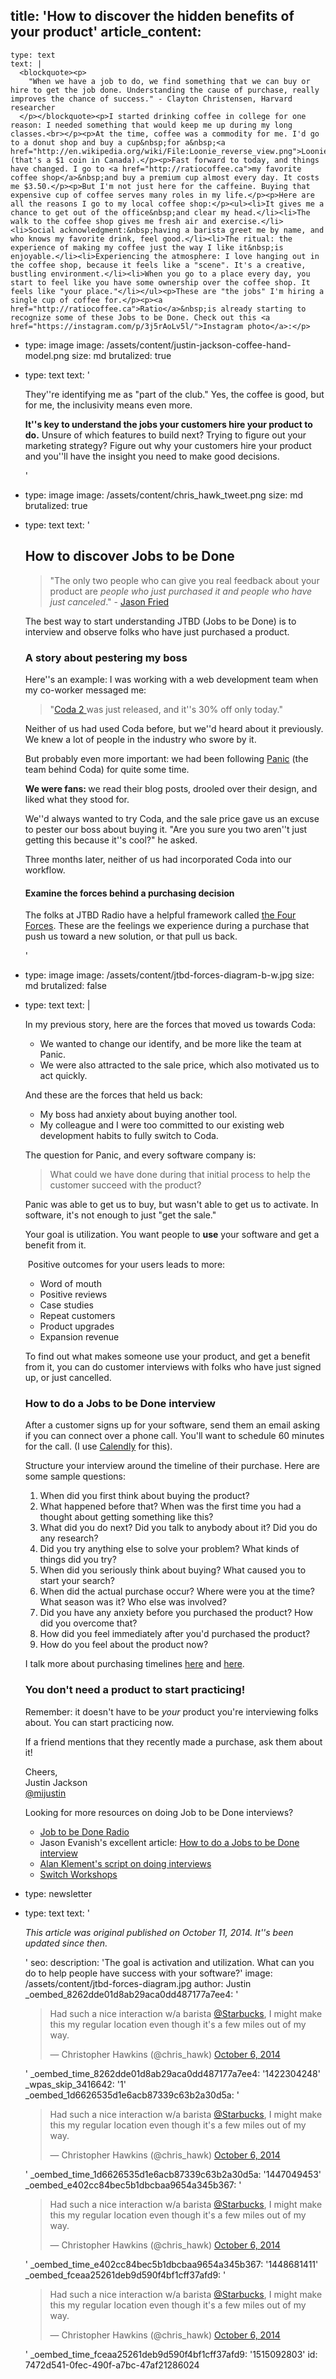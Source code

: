 title: 'How to discover the hidden benefits of your product'
article_content:
  -
    type: text
    text: |
      <blockquote><p>
        "When we have a job to do, we find something that we can buy or hire to get the job done. Understanding the cause of purchase, really improves the chance of success." - Clayton Christensen, Harvard researcher
      </p></blockquote><p>I started drinking coffee in college for one reason: I needed something that would keep me up during my long classes.<br></p><p>At the time, coffee was a commodity for me. I'd go to a donut shop and buy a cup&nbsp;for a&nbsp;<a href="http://en.wikipedia.org/wiki/File:Loonie_reverse_view.png">Loonie</a>&nbsp;(that's a $1 coin in Canada).</p><p>Fast forward to today, and things have changed. I go to <a href="http://ratiocoffee.ca">my favorite coffee shop</a>&nbsp;and buy a premium cup almost every day. It costs me $3.50.</p><p>But I'm not just here for the caffeine. Buying that expensive cup of coffee serves many roles in my life.</p><p>Here are all the reasons I go to my local coffee shop:</p><ul><li>It gives me a chance to get out of the office&nbsp;and clear my head.</li><li>The walk to the coffee shop gives me fresh air and exercise.</li><li>Social acknowledgment:&nbsp;having a barista greet me by name, and who knows my favorite drink, feel good.</li><li>The ritual: the experience of making my coffee just the way I like it&nbsp;is enjoyable.</li><li>Experiencing the atmosphere: I love hanging out in the coffee shop, because it feels like a "scene". It's a creative, bustling environment.</li><li>When you go to a place every day, you start to feel like you have some ownership over the coffee shop. It feels like "your place."</li></ul><p>These are "the jobs" I'm hiring a single cup of coffee for.</p><p><a href="http://ratiocoffee.ca">Ratio</a>&nbsp;is already starting to recognize some of these Jobs to be Done. Check out this <a href="https://instagram.com/p/3j5rAoLv5l/">Instagram photo</a>:</p>
  -
    type: image
    image: /assets/content/justin-jackson-coffee-hand-model.png
    size: md
    brutalized: true
  -
    type: text
    text: '<p>They''re identifying me as "part of the club." Yes, the coffee is good, but for me, the inclusivity means even more.</p><p><strong>It''s key to understand the jobs your customers hire your product to do.</strong> Unsure of which features to build next? Trying to figure out your marketing strategy? Figure out why your customers hire your product and you''ll have the insight you need to make good decisions.</p>'
  -
    type: image
    image: /assets/content/chris_hawk_tweet.png
    size: md
    brutalized: true
  -
    type: text
    text: '<h2>How to discover Jobs to be Done</h2><blockquote><p>"The only two people who can give you real feedback about your product are <i>people who just purchased it and people who have just canceled</i>." - <a href="http://danshipper.com/heres-what-i-learned-hanging-out-with-jason-fried">Jason Fried</a></p></blockquote><p>The best way to start understanding JTBD (Jobs to be Done) is to interview and observe folks who have just purchased a product.</p><h3>A story about pestering my boss</h3><p>Here''s an example: I was working with a web development team when my co-worker messaged me:</p><blockquote><p>"<a href="http://panic.com/coda/">Coda 2 </a> was just released, and it''s 30% off only today."</p></blockquote><p>Neither of us had used Coda before, but we''d heard about it previously. We knew a lot of people in the industry who swore by it.&nbsp;</p><p>But probably even more important: we had been following <a href="http://panic.com/">Panic</a> (the team behind Coda) for quite some time.&nbsp;</p><p><b>We were fans:&nbsp;</b>we read their blog posts, drooled over their design, and liked what they stood for.&nbsp;</p><p>We''d always wanted to try Coda, and the sale price gave us an excuse to pester our boss about buying it. "Are you sure you two aren''t just getting this because it''s cool?" he asked.</p><p>Three months later, neither of us had incorporated Coda into our workflow.&nbsp;</p><h4>Examine the forces behind a purchasing decision</h4><p>The folks at JTBD Radio have a helpful framework called&nbsp;<a href="http://jobstobedone.org/radio/unpacking-the-progress-making-forces-diagram/">the Four Forces</a>. These are the feelings we experience during a purchase that push us toward a new solution, or that pull us back.</p>'
  -
    type: image
    image: /assets/content/jtbd-forces-diagram-b-w.jpg
    size: md
    brutalized: false
  -
    type: text
    text: |
      <p>In my previous story, here are the forces that moved us towards Coda:</p><ul><li>We wanted to change our identify, and be more like the team at Panic.</li><li>We were also attracted to the sale price, which also motivated us to act quickly.</li></ul><p>And these are the forces that held us back:</p><ul><li>My boss had anxiety about buying another tool.</li><li>My colleague and I were too committed to our existing web development habits to fully switch to Coda.</li></ul><p>The question for Panic, and every software company is:&nbsp;</p><blockquote><p>What could we have done during that initial process to help the customer succeed with the product?&nbsp;</p></blockquote><p>Panic was able to&nbsp;get us to buy, but wasn't able to get us to activate. In software, it's not enough to just "get the sale."
      
      Your goal is utilization. You want people to <b>use</b> your software and get a benefit from it.&nbsp;</p><p>&nbsp;Positive outcomes for your users leads to more:</p><ul><li>Word of mouth</li><li>Positive reviews</li><li>Case studies</li><li>Repeat customers</li><li>Product upgrades</li><li>Expansion revenue</li></ul><p>To find out what makes someone use your product, and get a benefit from it, you can do customer interviews with folks who have just signed up, or just cancelled.</p><h3>How to do a Jobs to be Done interview</h3><p>After a customer signs up for your software, send them an email asking if you can connect over a phone call. You'll want to schedule 60 minutes for the call. (I use <a href="https://calendly.com">Calendly</a> for this).</p><p>Structure your interview around the timeline of their purchase. Here are some sample questions:</p><ol><li>When did you first think about buying the product?</li><li>What happened before that? When was the first time you had a thought about getting something like this?</li><li>What did you do next? Did you talk to anybody about it? Did you do any research?</li><li>Did you try anything else to solve your problem? What kinds of things did you try?</li><li>When did you seriously think about buying? What caused you to start your search?</li><li>When did the actual purchase occur? Where were you at the time? What season was it? Who else was involved?</li><li>Did you have any anxiety before you purchased the product? How did you overcome that?</li><li>How did you feel immediately after you'd purchased the product?</li><li>How do you feel about the product now?</li></ol><p>I talk more about purchasing timelines <a href="http://justinjackson.ca/play-the-long-game/">here</a> and <a href="http://justinjackson.ca/my-embarrassing-itunes-receipt/">here</a>.</p><h3>You don't need a product to start practicing!</h3><p>Remember: it doesn't have to be <em>your</em> product you're interviewing folks about. You can start practicing now.</p><p>If a friend mentions that they recently made a purchase, ask them about it!<br></p><p>Cheers,<br>Justin Jackson<br><a href="http://twitter.com/mijustin">@mijustin</a></p><p>Looking for more resources on doing Job to be Done interviews?</p><ul><li><a href="http://jobstobedone.org/radio/">Job to be Done Radio</a></li><li>Jason Evanish's excellent article:&nbsp;<a href="http://jasonevanish.com/2014/04/23/how-to-do-a-jobs-to-be-done-interview/">How to do a Jobs to be Done interview</a></li><li><a href="https://medium.com/the-job-to-be-done/a-script-to-kickstart-your-jobs-to-be-done-interviews-2768164761d7">Alan Klement's script on doing interviews</a></li><li><a href="http://jobstobedone.org/events/">Switch Workshops</a></li></ul>
  -
    type: newsletter
  -
    type: text
    text: '<p><i>This article was original published on October 11, 2014. It''s been updated since then.</i></p>'
seo:
  description: 'The goal is activation and utilization. What can you do to help people have success with your software?'
  image: /assets/content/jtbd-forces-diagram.jpg
author: Justin
_oembed_8262dde01d8ab29aca0dd487177a7ee4: '<blockquote class="twitter-tweet" width="550"><p>Had such a nice interaction w/a barista <a href="https://twitter.com/Starbucks">@Starbucks</a>, I might make this my regular location even though it&#39;s a few miles out of my way.</p>&mdash; Christopher Hawkins (@chris_hawk) <a href="https://twitter.com/chris_hawk/status/519250871159226368">October 6, 2014</a></blockquote><script async src="//platform.twitter.com/widgets.js" charset="utf-8"></script>'
_oembed_time_8262dde01d8ab29aca0dd487177a7ee4: '1422304248'
_wpas_skip_3416642: '1'
_oembed_1d6626535d1e6acb87339c63b2a30d5a: '<blockquote class="twitter-tweet" width="550"><p lang="en" dir="ltr">Had such a nice interaction w/a barista <a href="https://twitter.com/Starbucks">@Starbucks</a>, I might make this my regular location even though it&#39;s a few miles out of my way.</p>&mdash; Christopher Hawkins (@chris_hawk) <a href="https://twitter.com/chris_hawk/status/519250871159226368">October 6, 2014</a></blockquote><script async src="//platform.twitter.com/widgets.js" charset="utf-8"></script>'
_oembed_time_1d6626535d1e6acb87339c63b2a30d5a: '1447049453'
_oembed_e402cc84bec5b1dbcbaa9654a345b367: '<blockquote class="twitter-tweet" width="550"><p lang="en" dir="ltr">Had such a nice interaction w/a barista <a href="https://twitter.com/Starbucks">@Starbucks</a>, I might make this my regular location even though it&#39;s a few miles out of my way.</p>&mdash; Christopher Hawkins (@chris_hawk) <a href="https://twitter.com/chris_hawk/status/519250871159226368">October 6, 2014</a></blockquote><script async src="//platform.twitter.com/widgets.js" charset="utf-8"></script>'
_oembed_time_e402cc84bec5b1dbcbaa9654a345b367: '1448681411'
_oembed_fceaa25261deb9d590f4bf1cff37afd9: '<blockquote class="twitter-tweet" data-width="550" data-dnt="true"><p lang="en" dir="ltr">Had such a nice interaction w/a barista <a href="https://twitter.com/Starbucks?ref_src=twsrc%5Etfw">@Starbucks</a>, I might make this my regular location even though it&#39;s a few miles out of my way.</p>&mdash; Christopher Hawkins (@chris_hawk) <a href="https://twitter.com/chris_hawk/status/519250871159226368?ref_src=twsrc%5Etfw">October 6, 2014</a></blockquote><script async src="https://platform.twitter.com/widgets.js" charset="utf-8"></script>'
_oembed_time_fceaa25261deb9d590f4bf1cff37afd9: '1515092803'
id: 7472d541-0fec-490f-a7bc-47af21286024
